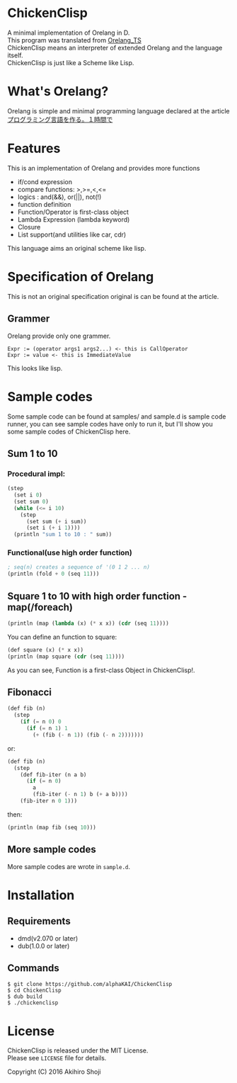 # ChickenClisp
A minimal implementation of Orelang in D.  
This program was translated from [Orelang\_TS](https://github.com/alphaKAI/Orelang_TS)  
ChickenClisp means an interpreter of extended Orelang and the language itself.  
ChickenClisp is just like a Scheme like Lisp.  

# What's Orelang?
Orelang is simple and minimal programming language declared at the article[プログラミング言語を作る。１時間で](http://qiita.com/shuetsu@github/items/ac21e597265d6bb906dc)  

# Features
This is an implementation of Orelang and provides more functions

* if/cond expression
* compare functions: >,>=,<,<=
* logics : and(&&), or(||), not(!)
* function definition
* Function/Operator is first-class object
* Lambda Expression (lambda keyword)
* Closure
* List support(and utilities like car, cdr)

This language aims an original scheme like lisp.  

# Specification of Orelang
This is not an original specification original is can be found at the article.  

## Grammer
Orelang provide only one grammer.

`Expr := (operator args1 args2...) <- this is CallOperator`  
`Expr := value <- this is ImmediateValue`

This looks like lisp.  

# Sample codes
Some sample code can be found at samples/ and sample.d is sample code runner, you can see sample codes have only to run it, but I'll show you some sample codes of ChickenClisp here.  

## Sum 1 to 10
### Procedural impl:
```scheme
(step
  (set i 0)
  (set sum 0)
  (while (<= i 10)
    (step
      (set sum (+ i sum))
      (set i (+ i 1))))
  (println "sum 1 to 10 : " sum))
```

### Functional(use high order function)
```scheme
; seq(n) creates a sequence of '(0 1 2 ... n)
(println (fold + 0 (seq 11)))
```

## Square 1 to 10 with high order function - map(/foreach)
```scheme
(println (map (lambda (x) (* x x)) (cdr (seq 11))))
```
  
You can define an function to square:
  
```scheme
(def square (x) (* x x))
(println (map square (cdr (seq 11))))
```
  
As you can see, Function is a first-class Object in ChickenClisp!.  
  
## Fibonacci
```scheme
(def fib (n)
  (step
    (if (= n 0) 0
      (if (= n 1) 1
        (+ (fib (- n 1)) (fib (- n 2)))))))
```
  
or:
  
```scheme
(def fib (n)
  (step
    (def fib-iter (n a b)
      (if (= n 0)
        a
        (fib-iter (- n 1) b (+ a b))))
    (fib-iter n 0 1)))
```
  
then:
  
```scheme
(println (map fib (seq 10)))
```
  
  
## More sample codes
More sample codes are wrote in `sample.d`.  

# Installation
## Requirements

- dmd(v2.070 or later)
- dub(1.0.0 or later) 

## Commands

```zsh:
$ git clone https://github.com/alphaKAI/ChickenClisp
$ cd ChickenClisp
$ dub build
$ ./chickenclisp
```

# License
ChickenClisp is released under the MIT License.  
Please see `LICENSE` file for details.  

Copyright (C) 2016 Akihiro Shoji
